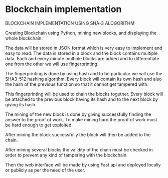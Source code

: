 # Blockchain implementation
BLOCKCHAIN IMPLEMENTATION USING SHA-3 ALOGORITHM



Creating Blockchain using Python, mining new blocks, and displaying the whole blockchain:

The data will be stored in JSON format which is very easy to implement and easy to read. The data is stored in a block and the block contains multiple data. Each and every minute multiple blocks are added and to differentiate one from the other we will use fingerprinting.

The fingerprinting is done by using hash and to be particular we will use the SHA3-512 hashing algorithm. Every block will contain its own hash and also the hash of the previous function so that it cannot get tampered with.

This fingerprinting will be used to chain the blocks together. Every block will be attached to the previous block having its hash and to the next block by giving its hash.

The mining of the new block is done by giving successfully finding the answer to the proof of work. To make mining hard the proof of work must be hard enough to get exploited.

After mining the block successfully the block will then be added to the chain.

After mining several blocks the validity of the chain must be checked in order to prevent any kind of tampering with the blockchain.

Then the web interface will be made by using Fast api and deployed locally or publicly as per the need of the user.
